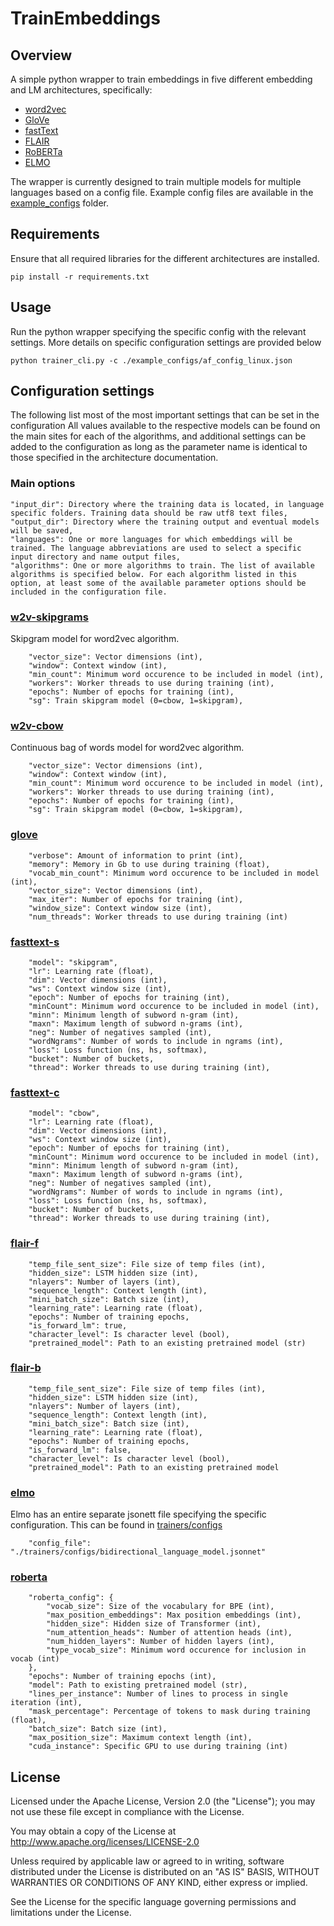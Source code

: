 # TrainEmbeddings
## Overview
 A simple python wrapper to train embeddings in five different embedding and LM architectures, specifically:
 - [word2vec](https://github.com/RaRe-Technologies/gensim)
 - [GloVe](https://github.com/stanfordnlp/GloVe)
 - [fastText](https://github.com/facebookresearch/fastText)
 - [FLAIR](https://github.com/flairNLP/flair)
 - [RoBERTa](https://github.com/huggingface/transformers)
 - [ELMO](https://github.com/allenai/bilm-tf)

The wrapper is currently designed to train multiple models for multiple languages based on a config file. Example config files are available in the [example_configs](https://github.com/reiselen/TrainEmbeddings/example_configs) folder.

## Requirements
Ensure that all required libraries for the different architectures are installed.

`pip install -r requirements.txt`

## Usage
Run the python wrapper specifying the specific config with the relevant settings. More details on specific configuration settings are provided below

`python trainer_cli.py -c ./example_configs/af_config_linux.json`

## Configuration settings
The following list most of the most important settings that can be set in the configuration
All values available to the respective models can be found on the main sites for each of the algorithms, and additional settings can be added to the configuration as long as the parameter name is identical to those specified in the architecture documentation.

### Main options
    "input_dir": Directory where the training data is located, in language specific folders. Training data should be raw utf8 text files,
    "output_dir": Directory where the training output and eventual models will be saved,
    "languages": One or more languages for which embeddings will be trained. The language abbreviations are used to select a specific input directory and name output files,
    "algorithms": One or more algorithms to train. The list of available algorithms is specified below. For each algorithm listed in this option, at least some of the available parameter options should be included in the configuration file.

### [w2v-skipgrams](https://github.com/RaRe-Technologies/gensim)
Skipgram model for word2vec algorithm.
```
    "vector_size": Vector dimensions (int),
    "window": Context window (int),
    "min_count": Minimum word occurence to be included in model (int),
    "workers": Worker threads to use during training (int),
    "epochs": Number of epochs for training (int),
    "sg": Train skipgram model (0=cbow, 1=skipgram),
```

### [w2v-cbow](https://github.com/RaRe-Technologies/gensim)
Continuous bag of words model for word2vec algorithm.
```
    "vector_size": Vector dimensions (int),
    "window": Context window (int),
    "min_count": Minimum word occurence to be included in model (int),
    "workers": Worker threads to use during training (int),
    "epochs": Number of epochs for training (int),
    "sg": Train skipgram model (0=cbow, 1=skipgram),
```
### [glove](https://github.com/stanfordnlp/GloVe)
```
    "verbose": Amount of information to print (int),
    "memory": Memory in Gb to use during training (float),
    "vocab_min_count": Minimum word occurence to be included in model (int),
    "vector_size": Vector dimensions (int),
    "max_iter": Number of epochs for training (int),
    "window_size": Context window size (int),
    "num_threads": Worker threads to use during training (int)
```
### [fasttext-s](https://fasttext.cc/docs/en/options.html)
```
    "model": "skipgram",
    "lr": Learning rate (float),
    "dim": Vector dimensions (int),
    "ws": Context window size (int),
    "epoch": Number of epochs for training (int),
    "minCount": Minimum word occurence to be included in model (int),
    "minn": Minimum length of subword n-gram (int),
    "maxn": Maximum length of subword n-grams (int),
    "neg": Number of negatives sampled (int),
    "wordNgrams": Number of words to include in ngrams (int),
    "loss": Loss function (ns, hs, softmax),
    "bucket": Number of buckets,
    "thread": Worker threads to use during training (int),
```
### [fasttext-c](https://fasttext.cc/docs/en/options.html)
```
    "model": "cbow",
    "lr": Learning rate (float),
    "dim": Vector dimensions (int),
    "ws": Context window size (int),
    "epoch": Number of epochs for training (int),
    "minCount": Minimum word occurence to be included in model (int),
    "minn": Minimum length of subword n-gram (int),
    "maxn": Maximum length of subword n-grams (int),
    "neg": Number of negatives sampled (int),
    "wordNgrams": Number of words to include in ngrams (int),
    "loss": Loss function (ns, hs, softmax),
    "bucket": Number of buckets,
    "thread": Worker threads to use during training (int),
```
### [flair-f](https://github.com/flairNLP/flair/blob/master/resources/docs/TUTORIAL_9_TRAINING_LM_EMBEDDINGS.md)
```
    "temp_file_sent_size": File size of temp files (int),
    "hidden_size": LSTM hidden size (int),
    "nlayers": Number of layers (int),
    "sequence_length": Context length (int),
    "mini_batch_size": Batch size (int),
    "learning_rate": Learning rate (float),
    "epochs": Number of training epochs,
    "is_forward_lm": true,
    "character_level": Is character level (bool),
    "pretrained_model": Path to an existing pretrained model (str)
```
### [flair-b](https://github.com/flairNLP/flair/blob/master/resources/docs/TUTORIAL_9_TRAINING_LM_EMBEDDINGS.md)
```
    "temp_file_sent_size": File size of temp files (int),
    "hidden_size": LSTM hidden size (int),
    "nlayers": Number of layers (int),
    "sequence_length": Context length (int),
    "mini_batch_size": Batch size (int),
    "learning_rate": Learning rate (float),
    "epochs": Number of training epochs,
    "is_forward_lm": false,
    "character_level": Is character level (bool),
    "pretrained_model": Path to an existing pretrained model
```
### [elmo](https://github.com/allenai/bilm-tf)
Elmo has an entire separate jsonett file specifying the specific configuration. This can be found in [trainers/configs](https://github.com/reiselen/TrainEmbeddings/trainers/configs)
```
    "config_file": "./trainers/configs/bidirectional_language_model.jsonnet"
```
### [roberta](https://github.com/huggingface/transformers)
```
    "roberta_config": {
        "vocab_size": Size of the vocabulary for BPE (int),
        "max_position_embeddings": Max position embeddings (int),
        "hidden_size": Hidden size of Transformer (int),
        "num_attention_heads": Number of attention heads (int),
        "num_hidden_layers": Number of hidden layers (int),
        "type_vocab_size": Minimum word occurence for inclusion in vocab (int)
    },
    "epochs": Number of training epochs (int),
    "model": Path to existing pretrained model (str),
    "lines_per_instance": Number of lines to process in single iteration (int),
    "mask_percentage": Percentage of tokens to mask during training (float),
    "batch_size": Batch size (int),
    "max_position_size": Maximum context length (int),
	"cuda_instance": Specific GPU to use during training (int)
```
## License
Licensed under the Apache License, Version 2.0 (the "License"); you may not use these file except in compliance with the License.

You may obtain a copy of the License at
    http://www.apache.org/licenses/LICENSE-2.0

Unless required by applicable law or agreed to in writing, software
distributed under the License is distributed on an "AS IS" BASIS,
WITHOUT WARRANTIES OR CONDITIONS OF ANY KIND, either express or implied.

See the License for the specific language governing permissions and
limitations under the License.